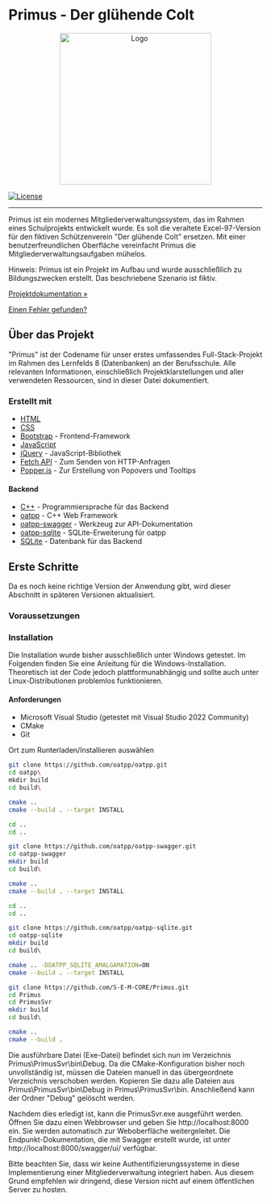 # Primus - Der glühende Colt

<div align="center">
    <img src="ProjectAssets/General/Logo - Der glühende Colt 512x512.jpg" alt="Logo" width="300" height="300">
</div>

[![License](https://img.shields.io/badge/license-GPLv3-blue.svg)](https://github.com/S-E-M-CORE/Primus/blob/main/LICENSE)

<hr>

Primus ist ein modernes Mitgliederverwaltungssystem, das im Rahmen eines Schulprojekts entwickelt wurde. Es soll die veraltete Excel-97-Version für den fiktiven Schützenverein "Der glühende Colt" ersetzen. Mit einer benutzerfreundlichen Oberfläche vereinfacht Primus die Mitgliederverwaltungsaufgaben mühelos.

Hinweis: Primus ist ein Projekt im Aufbau und wurde ausschließlich zu Bildungszwecken erstellt. Das beschriebene Szenario ist fiktiv.

[Projektdokumentation »](https://S-E-M-CORE.github.io/Primus/index.html)

[Einen Fehler gefunden?](https://github.com/S-E-M-CORE/Primus/issues)

## Über das Projekt

"Primus" ist der Codename für unser erstes umfassendes Full-Stack-Projekt im Rahmen des Lernfelds 8 (Datenbanken) an der Berufsschule. Alle relevanten Informationen, einschließlich Projektklarstellungen und aller verwendeten Ressourcen, sind in dieser Datei dokumentiert.

### Erstellt mit

- [HTML](https://developer.mozilla.org/de/docs/Web/HTML)
- [CSS](https://developer.mozilla.org/de/docs/Web/CSS)
- [Bootstrap](https://getbootstrap.com/) - Frontend-Framework
- [JavaScript](https://developer.mozilla.org/de/docs/Web/JavaScript)
- [jQuery](https://jquery.com/) - JavaScript-Bibliothek
- [Fetch API](https://developer.mozilla.org/de/docs/Web/API/Fetch_API) - Zum Senden von HTTP-Anfragen
- [Popper.js](https://popper.js.org/) - Zur Erstellung von Popovers und Tooltips

#### Backend

- [C++](https://www.cplusplus.com/) - Programmiersprache für das Backend
- [oatpp](https://oatpp.io/) - C++ Web Framework
- [oatpp-swagger](https://github.com/oatpp/oatpp-swagger) - Werkzeug zur API-Dokumentation
- [oatpp-sqlite](https://github.com/oatpp/oatpp-sqlite) - SQLite-Erweiterung für oatpp
- [SQLite](https://www.sqlite.org/) - Datenbank für das Backend

## Erste Schritte

Da es noch keine richtige Version der Anwendung gibt, wird dieser Abschnitt in späteren Versionen aktualisiert.

### Voraussetzungen

### Installation

Die Installation wurde bisher ausschließlich unter Windows getestet. Im Folgenden finden Sie eine Anleitung für die Windows-Installation. Theoretisch ist der Code jedoch plattformunabhängig und sollte auch unter Linux-Distributionen problemlos funktionieren.

#### Anforderungen
- Microsoft Visual Studio (getestet mit Visual Studio 2022 Community)
- CMake
- Git

Ort zum Runterladen/Installieren auswählen

```bash
git clone https://github.com/oatpp/oatpp.git
cd oatpp\
mkdir build
cd build\

cmake ..
cmake --build . --target INSTALL

cd ..
cd ..

git clone https://github.com/oatpp/oatpp-swagger.git
cd oatpp-swagger
mkdir build
cd build\

cmake ..
cmake --build . --target INSTALL

cd ..
cd ..

git clone https://github.com/oatpp/oatpp-sqlite.git
cd oatpp-sqlite
mkdir build
cd build\

cmake .. -DOATPP_SQLITE_AMALGAMATION=ON
cmake --build . --target INSTALL

git clone https://github.com/S-E-M-CORE/Primus.git
cd Primus
cd PrimusSvr
mkdir build
cd build\

cmake ..
cmake --build . 
```

Die ausführbare Datei (Exe-Datei) befindet sich nun im Verzeichnis Primus\PrimusSvr\bin\Debug. Da die CMake-Konfiguration bisher noch unvollständig ist, müssen die Dateien manuell in das übergeordnete Verzeichnis verschoben werden. Kopieren Sie dazu alle Dateien aus Primus\PrimusSvr\bin\Debug in Primus\PrimusSvr\bin. Anschließend kann der Ordner "Debug" gelöscht werden.

Nachdem dies erledigt ist, kann die PrimusSvr.exe ausgeführt werden. Öffnen Sie dazu einen Webbrowser und geben Sie http://localhost:8000 ein. Sie werden automatisch zur Weboberfläche weitergeleitet. Die Endpunkt-Dokumentation, die mit Swagger erstellt wurde, ist unter http://localhost:8000/swagger/ui/ verfügbar.

Bitte beachten Sie, dass wir keine Authentifizierungssysteme in diese Implementierung einer Mitgliederverwaltung integriert haben. Aus diesem Grund empfehlen wir dringend, diese Version nicht auf einem öffentlichen Server zu hosten.

